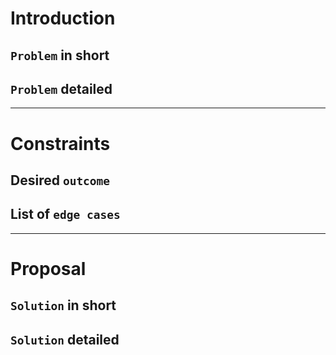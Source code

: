 # Introduction

## `Problem` in short

<!--
Brief introduction, focus on clearly expressing the issue!
-->


## `Problem` detailed

<!--
Clearly details the issue you are trying to solve.
Include any technical details or specifications necessary for understanding the solution.
-->

---

# Constraints

## Desired `outcome`

<!--
Clearly express the desired outcome or goal.
-->

## List of `edge cases`

<!--
Solutions are not perfect and usually fail in some situation.
Highlight `likely` and `noteworthy` edge cases.
-->

---

# Proposal

## `Solution` in short

<!--
Provide a high-level overview of how the proposed solution will be implemented.
-->

## `Solution` detailed

<!--
Include technical details on how the solution will be implemented.
-->
